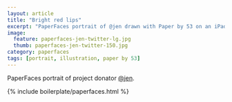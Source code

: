 ```yaml
---
layout: article
title: "Bright red lips"
excerpt: "PaperFaces portrait of @jen drawn with Paper by 53 on an iPad."
image: 
  feature: paperfaces-jen-twitter-lg.jpg
  thumb: paperfaces-jen-twitter-150.jpg
category: paperfaces
tags: [portrait, illustration, paper by 53]
---
```


PaperFaces portrait of project donator [@jen](http://twitter.com/jen).

{% include boilerplate/paperfaces.html %}